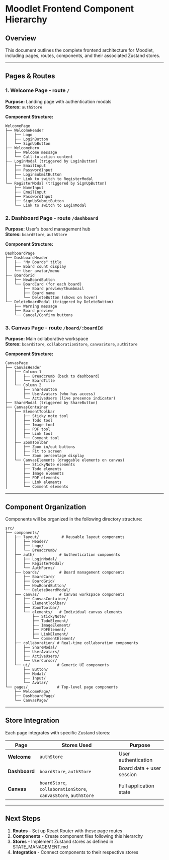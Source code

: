 # Moodlet Frontend Component Hierarchy

## Overview

This document outlines the complete frontend architecture for Moodlet, including pages, routes, components, and their associated Zustand stores.

---

## Pages & Routes

### **1. Welcome Page** - route `/`

**Purpose:** Landing page with authentication modals  
**Stores:** `authStore`

**Component Structure:**

```
WelcomePage
├── WelcomeHeader
│   ├── Logo
│   ├── LoginButton
│   └── SignUpButton
├── WelcomeHero
│   ├── Welcome message
│   └── Call-to-action content
├── LoginModal (triggered by LoginButton)
│   ├── EmailInput
│   ├── PasswordInput
│   ├── LoginSubmitButton
│   └── Link to switch to RegisterModal
└── RegisterModal (triggered by SignUpButton)
    ├── NameInput
    ├── EmailInput
    ├── PasswordInput
    ├── SignUpSubmitButton
    └── Link to switch to LoginModal
```

### **2. Dashboard Page** - route `/dashboard`

**Purpose:** User's board management hub  
**Stores:** `boardStore`, `authStore`

**Component Structure:**

```
DashboardPage
├── DashboardHeader
│   ├── "My Boards" title
│   ├── Board count display
│   └── User avatar/menu
├── BoardGrid
│   ├── NewBoardButton
│   └── BoardCard (for each board)
│       ├── Board preview/thumbnail
│       ├── Board name
│       └── DeleteButton (shows on hover)
└── DeleteBoardModal (triggered by DeleteButton)
    ├── Warning message
    ├── Board preview
    └── Cancel/Confirm buttons
```

### **3. Canvas Page** - route `/board/:boardId`

**Purpose:** Main collaborative workspace  
**Stores:** `boardStore`, `collaborationStore`, `canvasStore`, `authStore`

**Component Structure:**

```
CanvasPage
├── CanvasHeader
│   ├── Column 1
│   │   ├── Breadcrumb (back to dashboard)
│   │   └── BoardTitle
│   └── Column 2
│       ├── ShareButton
│       ├── UserAvatars (who has access)
│       └── ActiveUsers (live presence indicator)
├── ShareModal (triggered by ShareButton)
├── CanvasContainer
│   ├── ElementToolbar
│   │   ├── Sticky note tool
│   │   ├── Todo tool
│   │   ├── Image tool
│   │   ├── PDF tool
│   │   ├── Link tool
│   │   └── Comment tool
│   ├── ZoomToolbar
│   │   ├── Zoom in/out buttons
│   │   ├── Fit to screen
│   │   └── Zoom percentage display
│   └── CanvasElements (draggable elements on canvas)
│       ├── StickyNote elements
│       ├── Todo elements
│       ├── Image elements
│       ├── PDF elements
│       ├── Link elements
│       └── Comment elements
```

---

## Component Organization

Components will be organized in the following directory structure:

```
src/
├── components/
│   ├── layout/          # Reusable layout components
│   │   ├── Header/
│   │   ├── Logo/
│   │   └── Breadcrumb/
│   ├── auth/           # Authentication components
│   │   ├── LoginModal/
│   │   ├── RegisterModal/
│   │   └── AuthForms/
│   ├── boards/         # Board management components
│   │   ├── BoardCard/
│   │   ├── BoardGrid/
│   │   ├── NewBoardButton/
│   │   └── DeleteBoardModal/
│   ├── canvas/         # Canvas workspace components
│   │   ├── CanvasContainer/
│   │   ├── ElementToolbar/
│   │   ├── ZoomToolbar/
│   │   └── elements/   # Individual canvas elements
│   │       ├── StickyNote/
│   │       ├── TodoElement/
│   │       ├── ImageElement/
│   │       ├── PDFElement/
│   │       ├── LinkElement/
│   │       └── CommentElement/
│   ├── collaboration/ # Real-time collaboration components
│   │   ├── ShareModal/
│   │   ├── UserAvatars/
│   │   ├── ActiveUsers/
│   │   └── UserCursor/
│   └── ui/            # Generic UI components
│       ├── Button/
│       ├── Modal/
│       ├── Input/
│       └── Avatar/
└── pages/             # Top-level page components
    ├── WelcomePage/
    ├── DashboardPage/
    └── CanvasPage/
```

---

## Store Integration

Each page integrates with specific Zustand stores:

| Page          | Stores Used                                                    | Purpose                   |
| ------------- | -------------------------------------------------------------- | ------------------------- |
| **Welcome**   | `authStore`                                                    | User authentication       |
| **Dashboard** | `boardStore`, `authStore`                                      | Board data + user session |
| **Canvas**    | `boardStore`, `collaborationStore`, `canvasStore`, `authStore` | Full application state    |

---

## Next Steps

1. **Routes** - Set up React Router with these page routes
2. **Components** - Create component files following this hierarchy
3. **Stores** - Implement Zustand stores as defined in STATE_MANAGEMENT.md
4. **Integration** - Connect components to their respective stores
